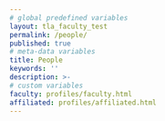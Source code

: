```yaml
---
# global predefined variables
layout: tla_faculty_test
permalink: /people/
published: true
# meta-data variables
title: People
keywords: ''
description: >-
# custom variables
faculty: profiles/faculty.html
affiliated: profiles/affiliated.html
---
```

